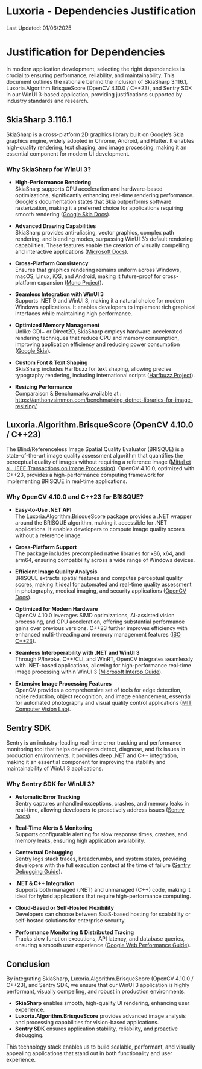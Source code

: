 # Luxoria - Dependencies Justification
Last Updated: 01/06/2025

# Justification for Dependencies

In modern application development, selecting the right dependencies is crucial to ensuring performance, reliability, and maintainability. This document outlines the rationale behind the inclusion of SkiaSharp 3.116.1, Luxoria.Algorithm.BrisqueScore (OpenCV 4.10.0 / C++23), and Sentry SDK in our WinUI 3-based application, providing justifications supported by industry standards and research.

## SkiaSharp 3.116.1

SkiaSharp is a cross-platform 2D graphics library built on Google’s Skia graphics engine, widely adopted in Chrome, Android, and Flutter. It enables high-quality rendering, text shaping, and image processing, making it an essential component for modern UI development.

### Why SkiaSharp for WinUI 3?

- **High-Performance Rendering**  
  SkiaSharp supports GPU acceleration and hardware-based optimizations, significantly enhancing real-time rendering performance. Google's documentation states that Skia outperforms software rasterization, making it a preferred choice for applications requiring smooth rendering ([Google Skia Docs](https://skia.org/docs/)).

- **Advanced Drawing Capabilities**  
  SkiaSharp provides anti-aliasing, vector graphics, complex path rendering, and blending modes, surpassing WinUI 3’s default rendering capabilities. These features enable the creation of visually compelling and interactive applications ([Microsoft Docs](https://learn.microsoft.com/en-us/windows/apps/)).

- **Cross-Platform Consistency**  
  Ensures that graphics rendering remains uniform across Windows, macOS, Linux, iOS, and Android, making it future-proof for cross-platform expansion ([Mono Project](https://www.mono-project.com/)).

- **Seamless Integration with WinUI 3**  
  Supports .NET 9 and WinUI 3, making it a natural choice for modern Windows applications. It enables developers to implement rich graphical interfaces while maintaining high performance.

- **Optimized Memory Management**  
  Unlike GDI+ or Direct2D, SkiaSharp employs hardware-accelerated rendering techniques that reduce CPU and memory consumption, improving application efficiency and reducing power consumption ([Google Skia](https://skia.org/docs/)).

- **Custom Font & Text Shaping**  
  SkiaSharp includes Harfbuzz for text shaping, allowing precise typography rendering, including international scripts ([Harfbuzz Project](https://harfbuzz.github.io/)).

- **Resizing Performance**  
  Comparaison & Benchamarks available at : https://anthonysimmon.com/benchmarking-dotnet-libraries-for-image-resizing/

## Luxoria.Algorithm.BrisqueScore (OpenCV 4.10.0 / C++23)

The Blind/Referenceless Image Spatial Quality Evaluator (BRISQUE) is a state-of-the-art image quality assessment algorithm that quantifies the perceptual quality of images without requiring a reference image ([Mittal et al., IEEE Transactions on Image Processing](https://ieeexplore.ieee.org/document/6272356)). OpenCV 4.10.0, optimized with C++23, provides a high-performance computing framework for implementing BRISQUE in real-time applications.

### Why OpenCV 4.10.0 and C++23 for BRISQUE?

- **Easy-to-Use .NET API**  
  The Luxoria.Algorithm.BrisqueScore package provides a .NET wrapper around the BRISQUE algorithm, making it accessible for .NET applications. It enables developers to compute image quality scores without a reference image.

- **Cross-Platform Support**  
  The package includes precompiled native libraries for x86, x64, and arm64, ensuring compatibility across a wide range of Windows devices.

- **Efficient Image Quality Analysis**  
  BRISQUE extracts spatial features and computes perceptual quality scores, making it ideal for automated and real-time quality assessment in photography, medical imaging, and security applications ([OpenCV Docs](https://docs.opencv.org/4.x/)).

- **Optimized for Modern Hardware**  
  OpenCV 4.10.0 leverages SIMD optimizations, AI-assisted vision processing, and GPU acceleration, offering substantial performance gains over previous versions. C++23 further improves efficiency with enhanced multi-threading and memory management features ([ISO C++23](https://isocpp.org/)).

- **Seamless Interoperability with .NET and WinUI 3**  
  Through P/Invoke, C++/CLI, and WinRT, OpenCV integrates seamlessly with .NET-based applications, allowing for high-performance real-time image processing within WinUI 3 ([Microsoft Interop Guide](https://learn.microsoft.com/en-us/cpp/dotnet/dotnet-programming-with-cpp-cli-visual-cpp)).

- **Extensive Image Processing Features**  
  OpenCV provides a comprehensive set of tools for edge detection, noise reduction, object recognition, and image enhancement, essential for automated photography and visual quality control applications ([MIT Computer Vision Lab](https://web.mit.edu/6.869/www/)).

## Sentry SDK

Sentry is an industry-leading real-time error tracking and performance monitoring tool that helps developers detect, diagnose, and fix issues in production environments. It provides deep .NET and C++ integration, making it an essential component for improving the stability and maintainability of WinUI 3 applications.

### Why Sentry SDK for WinUI 3?

- **Automatic Error Tracking**  
  Sentry captures unhandled exceptions, crashes, and memory leaks in real-time, allowing developers to proactively address issues ([Sentry Docs](https://docs.sentry.io/)).

- **Real-Time Alerts & Monitoring**  
  Supports configurable alerting for slow response times, crashes, and memory leaks, ensuring high application availability.

- **Contextual Debugging**  
  Sentry logs stack traces, breadcrumbs, and system states, providing developers with the full execution context at the time of failure ([Sentry Debugging Guide](https://docs.sentry.io/platforms/dotnet/)).

- **.NET & C++ Integration**  
  Supports both managed (.NET) and unmanaged (C++) code, making it ideal for hybrid applications that require high-performance computing.

- **Cloud-Based or Self-Hosted Flexibility**  
  Developers can choose between SaaS-based hosting for scalability or self-hosted solutions for enterprise security.

- **Performance Monitoring & Distributed Tracing**  
  Tracks slow function executions, API latency, and database queries, ensuring a smooth user experience ([Google Web Performance Guide](https://web.dev/performance/)).

## Conclusion

By integrating SkiaSharp, Luxoria.Algorithm.BrisqueScore (OpenCV 4.10.0 / C++23), and Sentry SDK, we ensure that our WinUI 3 application is highly performant, visually compelling, and robust in production environments.

- **SkiaSharp** enables smooth, high-quality UI rendering, enhancing user experience.
- **Luxoria.Algorithm.BrisqueScore** provides advanced image analysis and processing capabilities for vision-based applications.
- **Sentry SDK** ensures application stability, reliability, and proactive debugging.

This technology stack enables us to build scalable, performant, and visually appealing applications that stand out in both functionality and user experience.
